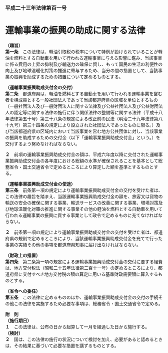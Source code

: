 ### 平成二十三年法律第百一号  
# 運輸事業の振興の助成に関する法律  
  
**（趣旨）**  
**第一条**　この法律は、軽油引取税の税率について特例が設けられていることが軽油を燃料とする自動車を用いて行われる運輸事業に与える影響に鑑み、当該事業に係る費用の上昇の抑制及び輸送力の確保に資し、もって国民の生活の利便性の向上及び地球温暖化対策の推進に寄与するため、当分の間の措置として、当該事業の振興を助成するための措置について定めるものとする。  
  
**（運輸事業振興助成交付金の交付）**  
**第二条**　都道府県は、軽油を燃料とする自動車を用いて行われる運輸事業を営む者を構成員とする一般社団法人であって当該都道府県の区域を単位とするもの（一般社団法人及び一般財団法人に関する法律及び公益社団法人及び公益財団法人の認定等に関する法律の施行に伴う関係法律の整備等に関する法律（平成十八年法律第五十号）第三十八条の規定による改正前の民法（明治二十九年法律第八十九号）第三十四条の規定により設立された社団法人であったものに限る。）及び当該都道府県の区域内において当該事業を営む地方公共団体に対し、当該事業の振興を助成するための交付金（以下「運輸事業振興助成交付金」という。）を交付するよう努めなければならない。  
  
**２**　前項の運輸事業振興助成交付金の額は、平成六年度以降に交付された運輸事業振興助成交付金の各年度における総額の水準が確保されることを基本として総務省令・国土交通省令で定めるところにより算定した額を基準とするものとする。  
  
**（運輸事業振興助成交付金の使途）**  
**第三条**　前条第一項の規定により運輸事業振興助成交付金の交付を受けた者は、この法律の趣旨を踏まえ、当該運輸事業振興助成交付金の額を、旅客又は貨物の輸送の安全の確保に関する事業、輸送サービスの改善に関する事業、環境対策及び地球温暖化対策の推進に関する事業その他の軽油を燃料とする自動車を用いて行われる運輸事業の振興に資する事業として政令で定めるものに充てなければならない。  
  
**２**　前条第一項の規定により運輸事業振興助成交付金の交付を受けた者は、都道府県の規則で定めるところにより、当該運輸事業振興助成交付金を充てて行った事業の実績その他の事項を都道府県知事に届け出なければならない。  
  
**（財政上の措置）**  
**第四条**　第二条第一項の規定による運輸事業振興助成交付金の交付に要する経費は、地方交付税法（昭和二十五年法律第二百十一号）の定めるところにより、都道府県に交付すべき地方交付税の額の算定に用いる基準財政需要額に算入するものとする。  
  
**（省令への委任）**  
**第五条**　この法律に定めるもののほか、運輸事業振興助成交付金の交付の手続その他この法律を実施するため必要な事項は、総務省令・国土交通省令で定める。  
  
**附　則**  
**（施行期日）**  
**１**　この法律は、公布の日から起算して一月を経過した日から施行する。  
**（検討）**  
**２**　国は、この法律の施行の状況について検討を加え、必要があると認めるときは、その結果に基づいて必要な措置を講ずるものとする。  
  
